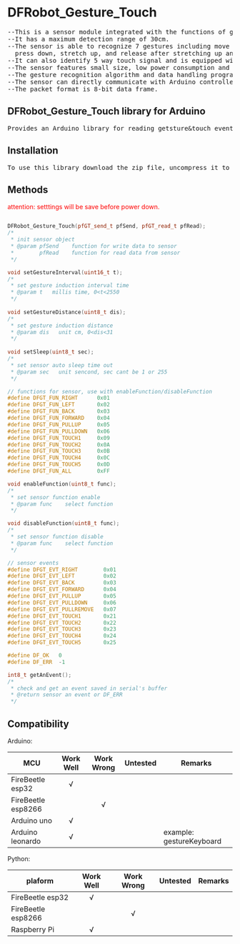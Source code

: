 # DFRobot_Gesture_Touch
<pre>
--This is a sensor module integrated with the functions of gesture recognition and touch recognition.
--It has a maximum detection range of 30cm.  
--The sensor is able to recognize 7 gestures including move right, move left, forward, backward, 
  press down, stretch up, and release after stretching up and pressing down.
--It can also identify 5 way touch signal and is equipped with the functionality of auto sleep and wake up.
--The sensor features small size, low power consumption and reliable detection sensitivity with the operating current of 56.3mA and sleep current of 40uA.
--The gesture recognition algorithm and data handling program have been burned into the module, which ensures concise and reliable output data.
--The sensor can directly communicate with Arduino controller, Raspberry Pi controller and host computer via serial port.
--The packet format is 8-bit data frame.
</pre>

## DFRobot_Gesture_Touch library for Arduino
<pre>
Provides an Arduino library for reading getsture&touch event and setting to sensor.
</pre>

## Installation
<pre>
To use this library download the zip file, uncompress it to a folder named DFRobot_Gesture_Touch.
</pre>

## Methods

<span style="color: red">attention: setttings will be save before power down.</span>
```C++

DFRobot_Gesture_Touch(pfGT_send_t pfSend, pfGT_read_t pfRead);
/*
 * init sensor object
 * @param pfSend    function for write data to sensor
 *        pfRead    function for read data from sensor
 */

void setGestureInterval(uint16_t t);
/*
 * set gesture induction interval time
 * @param t   millis time, 0<t<2550
 */
 
void setGestureDistance(uint8_t dis);
/*
 * set gesture induction distance
 * @param dis   unit cm, 0<dis<31
 */
 
void setSleep(uint8_t sec);
/*
 * set sensor auto sleep time out
 * @param sec   unit sencond, sec cant be 1 or 255
 */

// functions for sensor, use with enableFunction/disableFunction
#define DFGT_FUN_RIGHT      0x01
#define DFGT_FUN_LEFT       0x02
#define DFGT_FUN_BACK       0x03
#define DFGT_FUN_FORWARD    0x04
#define DFGT_FUN_PULLUP     0x05
#define DFGT_FUN_PULLDOWN   0x06
#define DFGT_FUN_TOUCH1     0x09
#define DFGT_FUN_TOUCH2     0x0A
#define DFGT_FUN_TOUCH3     0x0B
#define DFGT_FUN_TOUCH4     0x0C
#define DFGT_FUN_TOUCH5     0x0D
#define DFGT_FUN_ALL        0xFF

void enableFunction(uint8_t func);
/*
 * set sensor function enable
 * @param func    select function
 */

void disableFunction(uint8_t func);
/*
 * set sensor function disable
 * @param func    select function
 */

// sensor events
#define DFGT_EVT_RIGHT        0x01
#define DFGT_EVT_LEFT         0x02
#define DFGT_EVT_BACK         0x03
#define DFGT_EVT_FORWARD      0x04
#define DFGT_EVT_PULLUP       0x05
#define DFGT_EVT_PULLDOWN     0x06
#define DFGT_EVT_PULLREMOVE   0x07
#define DFGT_EVT_TOUCH1       0x21
#define DFGT_EVT_TOUCH2       0x22
#define DFGT_EVT_TOUCH3       0x23
#define DFGT_EVT_TOUCH4       0x24
#define DFGT_EVT_TOUCH5       0x25

#define DF_OK   0
#define DF_ERR  -1

int8_t getAnEvent();
/*
 * check and get an event saved in serial's buffer
 * @return sensor an event or DF_ERR
 */
```

## Compatibility

Arduino:

MCU                | Work Well | Work Wrong | Untested  | Remarks
------------------ | :----------: | :----------: | :---------: | ----- 
FireBeetle esp32 |       √      |             |            |
FireBeetle esp8266 |             |      √       |            |
Arduino uno |       √      |             |            |
Arduino leonardo |      √       |             |            |  example: gestureKeyboard

Python:

plaform | Work Well | Work Wrong | Untested | Remarks
------------------ | :----------: | :----------: | :---------: | ----- 
FireBeetle esp32 |       √      |             |            |
FireBeetle esp8266 |             |      √       |            |
Raspberry Pi |       √      |             |            |
